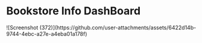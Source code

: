 <h1>Bookstore Info DashBoard</h1>
![Screenshot (372)](https://github.com/user-attachments/assets/6422d14b-9744-4ebc-a27e-a4eba01a178f)
